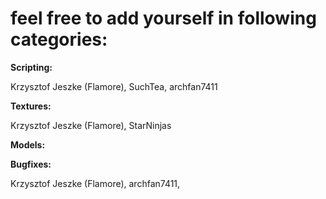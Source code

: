 # feel free to add yourself in following categories:

**Scripting:**

Krzysztof Jeszke (Flamore), SuchTea, archfan7411

**Textures:**

Krzysztof Jeszke (Flamore), StarNinjas

**Models:**

**Bugfixes:**

Krzysztof Jeszke (Flamore), archfan7411,
